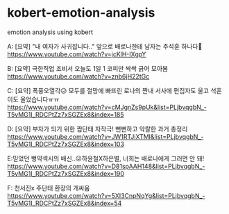 # kobert-emotion-analysis
emotion analysis using kobert

A: [요약] "내 여자가 사귀잡니다.." 앞으로 배로나한테 남자는 주석훈 하나다💙    
https://www.youtube.com/watch?v=jcKlH-IXgpY  

B: [요약] 극한직업 조비서 오늘도 1일 1 코피만 싹싹 긁어 모아봄  
https://www.youtube.com/watch?v=znb6jH22tGc  

C: [요약] 폭풍오열각😥 모두를 절망에 빠뜨린 로나의 짠내 서사에 편집자도 울고 석훈이도 울었습니다ㅠㅠ  
https://www.youtube.com/watch?v=cMJgnZs9pUk&list=PLjbvqgbN_-T5vMG1I_RDCPtZz7xSGZEx8&index=185  

D: [요약] 부자가 되기 위한 짭단태 자작극! 뻔뻔하고 악랄한 과거 총정리  
https://www.youtube.com/watch?v=JW1RTJiXTMI&list=PLjbvqgbN_-T5vMG1I_RDCPtZz7xSGZEx8&index=103  

E:믿었던 병약섹시의 배신..😖하윤철X하은별, 너희는 배로나에게 그러면 안 돼!  
https://www.youtube.com/watch?v=D81spAAH148&list=PLjbvqgbN_-T5vMG1I_RDCPtZz7xSGZEx8&index=190  

F: 천서진x 주단태 환장의 개싸움  
https://www.youtube.com/watch?v=5XI3CnpNqYg&list=PLjbvqgbN_-T5vMG1I_RDCPtZz7xSGZEx8&index=54  
